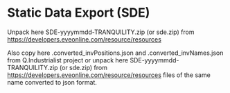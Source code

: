 # Static Data Export (SDE)
Unpack here SDE-yyyymmdd-TRANQUILITY.zip (or sde.zip) from https://developers.eveonline.com/resource/resources

Also copy here .converted_invPositions.json and .converted_invNames.json from Q.Industrialist project
or unpack here SDE-yyyymmdd-TRANQUILITY.zip (or sde.zip) from https://developers.eveonline.com/resource/resources
files of the same name converted to json format.